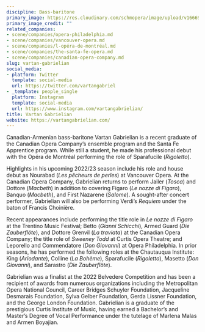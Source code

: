 ```yaml
---
discipline: Bass-baritone
primary_image: https://res.cloudinary.com/schmopera/image/upload/v1666913398/media/2022/10/VartanGABRIELIAN_xxyfd9.jpg
primary_image_credit: ""
related_companies:
- scene/companies/opera-philadelphia.md
- scene/companies/vancouver-opera.md
- scene/companies/l-opéra-de-montréal.md
- scene/companies/the-santa-fe-opera.md
- scene/companies/canadian-opera-company.md
slug: vartan-gabrielian
social_media:
- platform: Twitter
  template: social-media
  url: https://twitter.com/vartangabriel
- _template: people_single
  platform: Instagram
  template: social-media
  url: https://www.instagram.com/vartangabrielian/
title: Vartan Gabrielian
website: https://vartangabrielian.com/
---
```

Canadian-Armenian bass-baritone Vartan Gabrielian is a recent graduate of the Canadian Opera Company’s ensemble program and the Santa Fe Apprentice program. While still a student, he made his professional debut with the Opéra de Montréal performing the role of Sparafucile (_Rigoletto_).

Highlights in his upcoming 2022/23 season include his role and house debut as Nourabad (_Les pêcheurs de perles_) at Vancouver Opera. At the Canadian Opera Company, Gabrielian returns to perform Jailer (_Tosca_) and Dottore (_Macbeth_) in addition to covering Figaro (_Le nozze di Figaro_), Banquo (_Macbeth_), and First Nazarene (_Salome_). A sought-after concert performer, Gabrielian will also be performing Verdi’s _Requiem_ under the baton of Francis Choinière.

Recent appearances include performing the title role in _Le nozze di Figaro_ at the Trentino Music Festival; Betto (_Gianni Schicchi_), Armed Guard (_Die Zauberflöte_), and Dottore Grenvil (_La traviata_) at the Canadian Opera Company; the title role of _Sweeney Todd_ at Curtis Opera Theatre; and Leporello and Commendatore (_Don Giovanni_) at Opera Philadelphia. In prior seasons, he has performed the following roles at the Chautauqua Institute: King (_Ariodante_), Colline (_La Bohème_), Sparafucile (_Rigoletto_), Masetto (_Don Giovanni_), and Sarastro (_Die Zauberflöte_).

Gabrielian was a finalist at the 2022 Belvedere Competition and has been a recipient of awards from numerous organizations including the Metropolitan Opera National Council, Career Bridges Schuyler Foundation, Jacqueline Desmarais Foundation, Sylva Gelber Foundation, Gerda Lissner Foundation, and the George London Foundation. Gabrielian is a graduate of the prestigious Curtis Institute of Music, having earned a Bachelor’s and Master’s Degree of Vocal Performance under the tutelage of Marlena Malas and Armen Boyajian.